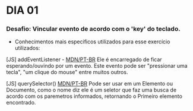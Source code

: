 # DIA 01

### Desafio: Vincular evento de acordo com o 'key' do teclado.

- Conhecimentos mais especificos utilizados para esse exercício utilizados:

[JS] addEventListener - [MDN/PT-BR](https://developer.mozilla.org/pt-BR/docs/Web/API/Element/addEventListener)
  Ele é encarregado de ficar esperando/ouvindo por um evento. Este evento pode ser "pressionar uma tecla", "um clique do mouse" entre muitos outros.

[JS] querySelector() [MDN/PT-BR](https://developer.mozilla.org/pt-BR/docs/Web/API/Element/querySelector)
  Pode ser usar em um Elemento ou Documento, como o nome diz ele é um seletor que faz uma busca de acordo com os paremetros informados, retornando o Primeiro elemento encontrado.
